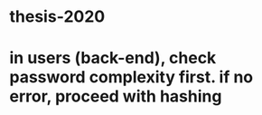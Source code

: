 # thesis-2020

# in users (back-end), check password complexity first. if no error, proceed with hashing 
